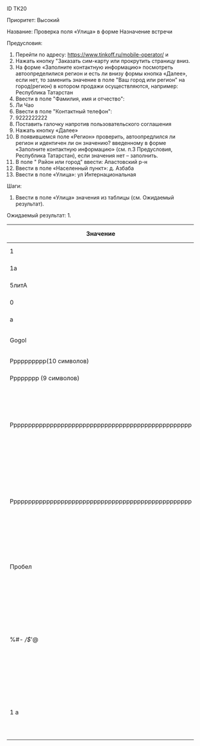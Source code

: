 ID		ТК20

Приоритет:	Высокий

Название: 	Проверка поля «Улица» в форме Назначение встречи

Предусловия:

1.	Перейти по адресу: https://www.tinkoff.ru/mobile-operator/ и 
2.	Нажать кнопку "Заказать сим-карту или прокрутить страницу вниз.
3.	На форме «Заполните контактную информацию» посмотреть автоопределилися регион и есть ли внизу формы кнопка «Далее», если нет, то заменить значение в поле "Ваш город или регион" на город(регион) в котором продажи осуществляются, например: Республика Татарстан
4.	Ввести в поле "Фамилия, имя и отчество": 
5.	Ли Чао
6.	Ввести в поле "Контактный телефон": 
7.	9222222222
8.	Поставить галочку напротив пользовательского соглашения 
9.	Нажать кнопку «Далее»
10.	В появившемся поле «Регион» проверить, автоопредлился ли регион и идентичен ли он значению? введенному в форме «Заполните контактную информацию» (см. п.3 Предусловия, Республика Татарстан), если значения нет – заполнить.
11.	В поле " Район или город" ввести: Апастовский р-н
12.	Ввести в поле «Населенный пункт»: д. Азбаба
13.	Ввести в поле «Улица»: ул Интернациональная

Шаги:
1.	Ввести в поле «Улица» значения из таблицы (см. Ожидаемый результат).

Ожидаемый результат:
1.	

|    Значение                                              |    Ожидаемый результат                                                                                                             |
|----------------------------------------------------------|------------------------------------------------------------------------------------------------------------------------------------|
|    1                                                     |    Ввод корректен                                                                                                                  |
|    1а                                                    |    Ввод корректен                                                                                                                  |
|    5литА                                                 |    Ввод корректен                                                                                                                  |
|    0                                                     |    Ввод корректен                                                                                                                  |
|    а                                                     |    Ввод корректен                                                                                                                  |
|    Gogol                                                 |    Результат: Пщпщд. Ввод корректен,                                                                                               |
|    Рррррррррр(10 символов)                               |    Ввод корректен                                                                                                                  |
|    Рррррррр (9 символов)                                 |    Ввод корректен                                                                                                                  |
|    Рррррррррррррррррррррррррррррррррррррррррррррррррр    |    Ввод не корректен, система выведет сообщение:   Максимальное количество символов – 10   Строка не обрезалась                    |
|    Рррррррррррррррррррррррррррррррррррррррррррррррррр    |    Ввод не корректен, система выведет сообщение:   Максимальное количество символов – 10   Строка не обрезалась                    |
|    Пробел                                                |    Ввод не корректен, система выведет сообщение:   Укажите номер дома                                                              |
|    %#*- /$*'@                                            |    Система позволит ввести символы. Ввод не корректен,   система выведет сообщение: Номер может состоять из цифр и русских букв    |
|    1 а                                                   |    Ввод не корректен, сообщение: Номер может состоять   из цифр и русских букв                                                     |
